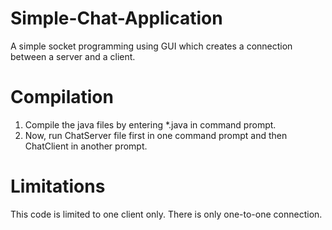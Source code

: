 # Simple-Chat-Application
A simple socket programming using GUI which creates a connection between a server and a client.

# Compilation
1. Compile the java files by entering *.java in command prompt.
2. Now, run ChatServer file first in one command prompt and then ChatClient in another prompt.

# Limitations
This code is limited to one client only. There is only one-to-one connection.
